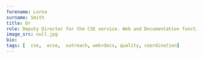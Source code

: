 ```yaml
---
forename: Lorna
surname: Smith
title: Dr
role: Deputy Director for the CSE service. Web and Documentation function lead. Outreach function lead
image_src: null.jpg
bio: 
tags: [  cse,  ecse,  outreach, web+docs, quality, coordination] 
---
```

